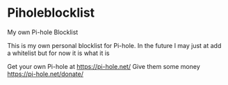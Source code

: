 # Piholeblocklist
My own Pi-hole Blocklist

This is my own personal blocklist for Pi-hole.
In the future I may just at add a whitelist but for now it is what it is


Get your own Pi-hole at https://pi-hole.net/
Give them some money https://pi-hole.net/donate/
